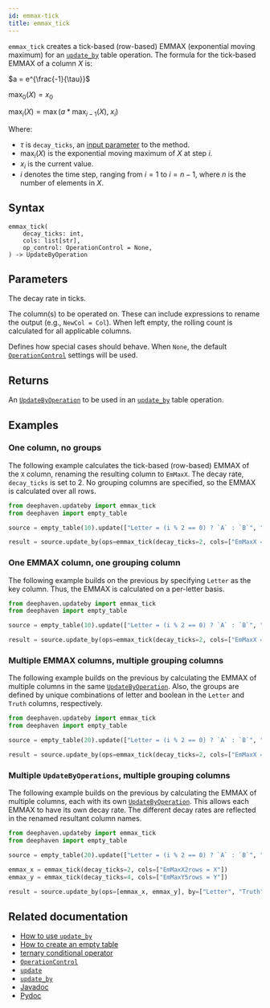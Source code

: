 ```yaml
---
id: emmax-tick
title: emmax_tick
---
```


`emmax_tick` creates a tick-based (row-based) EMMAX (exponential moving maximum) for an [`update_by`](./updateBy.md) table operation. The formula for the tick-based EMMAX of a column $X$ is:

$a = e^{\frac{-1}{\tau}}$

$\max_0(X) = x_0$

$\max_i(X) = \max(a*\max_{i-1}(X), \; x_i)$

Where:

- $\tau$ is `decay_ticks`, an [input parameter](#parameters) to the method.
- $\max_i(X)$ is the exponential moving maximum of $X$ at step $i$.
- $x_i$ is the current value.
- $i$ denotes the time step, ranging from $i=1$ to $i = n-1$, where $n$ is the number of elements in $X$.

## Syntax

```
emmax_tick(
    decay_ticks: int,
    cols: list[str],
    op_control: OperationControl = None,
) -> UpdateByOperation
```

## Parameters

<ParamTable>
<Param name="decay_ticks" type="int">

The decay rate in ticks.

</Param>
<Param name="cols" type="list[str]">

The column(s) to be operated on. These can include expressions to rename the output (e.g., `NewCol = Col`). When left empty, the rolling count is calculated for all applicable columns.

</Param>
<Param name="op_control" type="OperationControl">

Defines how special cases should behave. When `None`, the default [`OperationControl`](./OperationControl.md) settings will be used.

</Param>
</ParamTable>

## Returns

An [`UpdateByOperation`](./updateBy.md#parameters) to be used in an [`update_by`](./updateBy.md) table operation.

## Examples

### One column, no groups

The following example calculates the tick-based (row-based) EMMAX of the `X` column, renaming the resulting column to `EmMaxX`. The decay rate, `decay_ticks` is set to 2. No grouping columns are specified, so the EMMAX is calculated over all rows.

```python order=result,source
from deephaven.updateby import emmax_tick
from deephaven import empty_table

source = empty_table(10).update(["Letter = (i % 2 == 0) ? `A` : `B`", "X = randomInt(0,25)"])

result = source.update_by(ops=emmax_tick(decay_ticks=2, cols=["EmMaxX = X"]))
```

### One EMMAX column, one grouping column

The following example builds on the previous by specifying `Letter` as the key column. Thus, the EMMAX is calculated on a per-letter basis.

```python order=result,source
from deephaven.updateby import emmax_tick
from deephaven import empty_table

source = empty_table(10).update(["Letter = (i % 2 == 0) ? `A` : `B`", "X = randomInt(0,25)"])

result = source.update_by(ops=emmax_tick(decay_ticks=2, cols=["EmMaxX = X"]), by=["Letter"])
```

### Multiple EMMAX columns, multiple grouping columns

The following example builds on the previous by calculating the EMMAX of multiple columns in the same [`UpdateByOperation`](./updateBy.md#parameters). Also, the groups are defined by unique combinations of letter and boolean in the `Letter` and `Truth` columns, respectively.

```python order=result,source
from deephaven.updateby import emmax_tick
from deephaven import empty_table

source = empty_table(20).update(["Letter = (i % 2 == 0) ? `A` : `B`", "Truth = randomBool()", "X = randomInt(0,25)", "Y = randomInt(0,25)"])

result = source.update_by(ops=emmax_tick(decay_ticks=2, cols=["EmMaxX = X", "EmMax_Y = Y"]), by=["Letter", "Truth"])
```

### Multiple `UpdateByOperations`, multiple grouping columns

The following example builds on the previous by calculating the EMMAX of multiple columns, each with its own [`UpdateByOperation`](./updateBy.md#parameters). This allows each EMMAX to have its own decay rate. The different decay rates are reflected in the renamed resultant column names.

```python order=result,source
from deephaven.updateby import emmax_tick
from deephaven import empty_table

source = empty_table(20).update(["Letter = (i % 2 == 0) ? `A` : `B`", "Truth = randomBool()", "X = randomInt(0,25)", "Y = randomInt(0,25)"])

emmax_x = emmax_tick(decay_ticks=2, cols=["EmMaxX2rows = X"])
emmax_y = emmax_tick(decay_ticks=4, cols=["EmMaxY5rows = Y"])

result = source.update_by(ops=[emmax_x, emmax_y], by=["Letter", "Truth"])
```

## Related documentation

- [How to use `update_by`](../../../how-to-guides/use-update-by.md)
- [How to create an empty table](../../../how-to-guides/empty-table.md)
- [ternary conditional operator](../../query-language/control-flow/ternary-if.md)
- [`OperationControl`](./OperationControl.md)
- [`update`](../select/update.md)
- [`update_by`](./updateBy.md)
- [Javadoc](<https://deephaven.io/core/javadoc/io/deephaven/api/updateby/UpdateByOperation.html#EmMax(java.lang.String,java.time.Duration,java.lang.String...)>)
- [Pydoc](https://deephaven.io/core/pydoc/code/deephaven.updateby.html#deephaven.updateby.emmax_tick)
